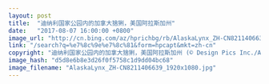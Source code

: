 ```yaml
---
layout: post
title:  "迪纳利国家公园内的加拿大猞猁，美国阿拉斯加州"
date:   "2017-08-07 16:00:00 +0800"
image_url: "http://cn.bing.com/az/hprichbg/rb/AlaskaLynx_ZH-CN8211406639_1920x1080.jpg"
link: "/search?q=%e7%8c%9e%e7%8c%81&form=hpcapt&mkt=zh-cn"
copyright: "迪纳利国家公园内的加拿大猞猁，美国阿拉斯加州 (© Design Pics Inc./Alamy)"
image_hash: "d5d8e6b8e3d26f0f5758c1d9dd04bc68"
image_filename: "AlaskaLynx_ZH-CN8211406639_1920x1080.jpg"
---
```

